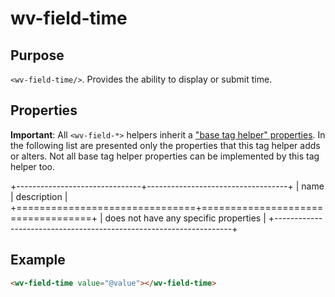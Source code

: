 ﻿<!--{"sort_order":10, "name": "wv-field-time", "label": "wv-field-time"}-->
# wv-field-time

## Purpose

`<wv-field-time/>`. Provides the ability to display or submit time.


## Properties
**Important**: All `<wv-field-*>` helpers inherit a ["base tag helper" properties](docs/developer/tag-helpers/wv-field-base). In the following list are presented only the properties that this tag helper adds or alters. Not all base tag helper properties can be implemented by this tag helper too.

+-------------------------------+-----------------------------------+
| name                          | description                       |
+===============================+===================================+
| does not have any specific properties                             | 
+-------------------------------------------------------------------+

## Example

```html
<wv-field-time value="@value"></wv-field-time>
```

